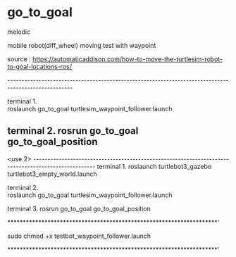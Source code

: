 # go_to_goal

melodic 

mobile robot(diff_wheel) moving test with waypoint

source : https://automaticaddison.com/how-to-move-the-turtlesim-robot-to-goal-locations-ros/

<use> -----------------------------------------------------------------------------------------------------

terminal 1.   
 roslaunch go_to_goal turtlesim_waypoint_follower.launch
  
terminal 2.
 rosrun go_to_goal go_to_goal_position
------------------------------------------------------------------------------------------------------------

<use 2> ----------------------------------------------------------------------------------------------------
terminal 1.
  roslaunch turtlebot3_gazebo turtlebot3_empty_world.launch

terminal 2.   
  roslaunch go_to_goal turtlesim_waypoint_follower.launch
  
terminal 3.
  rosrun go_to_goal go_to_goal_position
  
  
  
  
  ********************************************************************'
  
  sudo chmod +x testbot_waypoint_follower.launch
  
  ********************************************************************'
